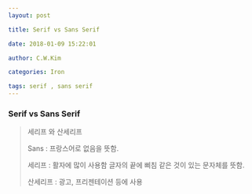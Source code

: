 ```yaml
---
layout: post 

title: Serif vs Sans Serif 

date: 2018-01-09 15:22:01 

author: C.W.Kim 

categories: Iron

tags: serif , sans serif 
---
```

### Serif vs Sans Serif ### 
> 세리프 와 산세리프  
>
> Sans : 프랑스어로 없음을 뜻함.
>
> 세리프 : 활자에 많이 사용함 글자의 끝에 삐침 같은 것이 있는 문자체를 뜻함.
>
> 산세리프 : 광고, 프리젠테이션 등에 사용 
>
> 